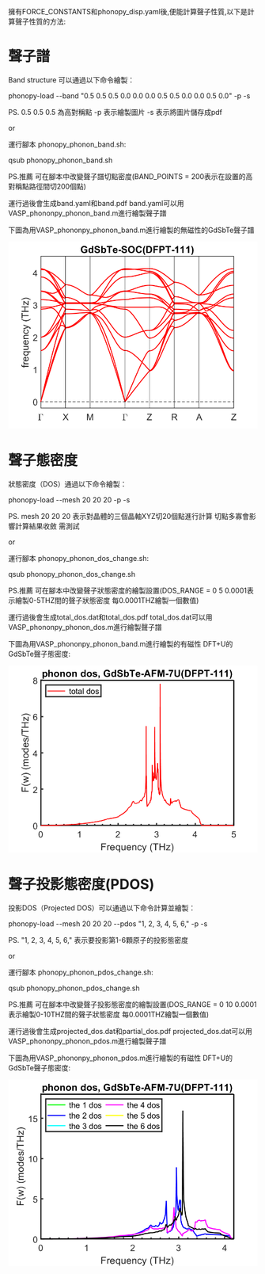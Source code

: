 擁有FORCE_CONSTANTS和phonopy_disp.yaml後,便能計算聲子性質,以下是計算聲子性質的方法:

# 聲子譜

Band structure 可以通過以下命令繪製：

phonopy-load --band "0.5 0.5 0.5  0.0 0.0 0.0  0.5 0.5 0.0  0.0 0.5 0.0" -p -s 

PS. 0.5 0.5 0.5 為高對稱點 -p 表示繪製圖片 -s 表示將圖片儲存成pdf

or

運行腳本 phonopy_phonon_band.sh:

qsub phonopy_phonon_band.sh

PS.推薦 可在腳本中改變聲子譜切點密度(BAND_POINTS = 200表示在設置的高對稱點路徑間切200個點)

運行過後會生成band.yaml和band.pdf band.yaml可以用VASP_phononpy_phonon_band.m進行繪製聲子譜

下圖為用VASP_phononpy_phonon_band.m進行繪製的無磁性的GdSbTe聲子譜

![圖片描述](https://github.com/WeiChiehSu/tutorial_phonon/blob/main/VASP/Post-processing/phonon_band/phonon-band.png)


# 聲子態密度

狀態密度（DOS）通過以下命令繪製：

phonopy-load --mesh 20 20 20 -p -s

PS. mesh 20 20 20 表示對晶體的三個晶軸XYZ切20個點進行計算 切點多寡會影響計算結果收斂 需測試

or

運行腳本 phonopy_phonon_dos_change.sh:

qsub phonopy_phonon_dos_change.sh

PS.推薦 可在腳本中改變聲子狀態密度的繪製設置(DOS_RANGE = 0 5 0.0001表示繪製0-5THZ間的聲子狀態密度 每0.0001THZ繪製一個數值)

運行過後會生成total_dos.dat和total_dos.pdf total_dos.dat可以用VASP_phononpy_phonon_dos.m進行繪製聲子譜

下圖為用VASP_phononpy_phonon_band.m進行繪製的有磁性 DFT+U的GdSbTe聲子態密度:

![圖片描述](https://github.com/WeiChiehSu/tutorial_phonon/blob/main/VASP/Post-processing/DOS/dos_total.png)

# 聲子投影態密度(PDOS)

投影DOS（Projected DOS）可以通過以下命令計算並繪製：

phonopy-load --mesh 20 20 20 --pdos "1, 2, 3, 4, 5, 6," -p -s

PS. "1, 2, 3, 4, 5, 6," 表示要投影第1-6顆原子的投影態密度

or

運行腳本 phonopy_phonon_pdos_change.sh:

qsub phonopy_phonon_pdos_change.sh

PS.推薦 可在腳本中改變聲子投影態密度的繪製設置(DOS_RANGE = 0 10 0.0001表示繪製0-10THZ間的聲子狀態密度 每0.0001THZ繪製一個數值)

運行過後會生成projected_dos.dat和partial_dos.pdf projected_dos.dat可以用VASP_phononpy_phonon_pdos.m進行繪製聲子譜

下圖為用VASP_phononpy_phonon_pdos.m進行繪製的有磁性 DFT+U的GdSbTe聲子態密度:

![圖片描述](https://github.com/WeiChiehSu/tutorial_phonon/blob/main/VASP/Post-processing/PDOS/dos_all.png)
